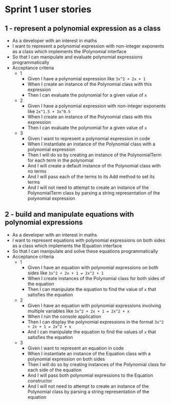 ﻿# Sprint 1 user stories

## 1 - represent a polynomial expression as a class

- As a developer with an interest in maths
- I want to represent a polynomial expression with non-integer exponents as a class which implements the IPolynomial interface
- So that I can manipulate and evaluate polynomial expressions programmatically
- Acceptance criteria
  - 1
	- Given I have a polynomial expression like `3x^2 + 2x + 1`
	- When I create an instance of the Polynomial class with this expression
	- Then I can evaluate the polynomial for a given value of `x`
  - 2
    - Given I have a polynomial expression with non-integer exponents like `2x^1.5 + 3x^0.5`
	- When I create an instance of the Polynomial class with this expression
	- Then I can evaluate the polynomial for a given value of `x`
  - 3
    - Given I want to represent a polynomial expression in code
    - When I instantiate an instance of the Polynomial class with a polynomial expression
    - Then I will do so by creating an instance of the PolynomialTerm for each term in the polynomial
    - And I will create a default instance of the Polynomial class with no terms
    - And I will pass each of the terms to its Add method to set its terms
    - And I will not need to attempt to create an instance of the PolynomialTerm class by parsing a string representation of the polynomial expression

## 2 - build and manipulate equations with polynomial expressions

- As a developer with an interest in maths
- I want to represent equations with polynomial expressions on both sides as a class which implements the IEquation interface
- So that I can manipulate and solve these equations programmatically
- Acceptance criteria 
  - 1
    - Given I have an equation with polynomial expressions on both sides like `3x^2 + 2x + 1 = 2x^2 + 1`
    - When I create instances of the Polynomial class for both sides of the equation
    - Then I can manipulate the equation to find the value of `x` that satisfies the equation
  - 2
	- Given I have an equation with polynomial expressions involving multiple variables like `3x^2 + 2x + 1 = 2x^2 + x`
	- When I run the console application
	- Then I can display the polynomial expressions in the format `3x^2 + 2x + 1 = 2x^2 + x`
	- And I can manipulate the equation to find the values of `x` that satisfies the equation
  - 3
    - Given I want to represent an equation in code
    - When I instantiate an instance of the Equation class with a polynomial expression on both sides
    - Then I will do so by creating instances of the Polynomial class for each side of the equation
    - And I will pass both polynomial expressions to the Equation constructor
    - And I will not need to attempt to create an instance of the Polynomial class by parsing a string representation of the equation
